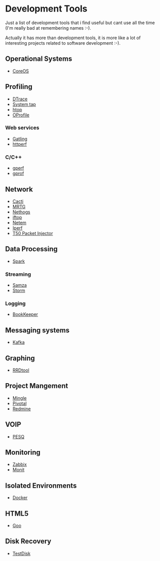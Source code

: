 Development Tools
=================

Just a list of development tools that i find useful but cant use all the time (I'm really bad at remembering names :-).

Actually it has more than development tools, it is more like a lot of interesting projects related to software development :-).


## Operational Systems

* [CoreOS](https://coreos.com/)


## Profiling

* [DTrace](http://dtrace.org/blogs/)
* [System tap](https://sourceware.org/systemtap/)
* [htop](http://hisham.hm/htop/)
* [OProfile](http://oprofile.sourceforge.net/about/)


### Web services

* [Gatling](http://gatling-tool.org/)
* [httperf](http://www.hpl.hp.com/research/linux/httperf/)


### C/C++

* [gperf](https://code.google.com/p/gperftools/)
* [gprof](http://www.cs.utah.edu/dept/old/texinfo/as/gprof.html)


## Network 

* [Cacti](http://www.cacti.net/)
* [MRTG](http://oss.oetiker.ch/mrtg/)
* [Nethogs](http://nethogs.sourceforge.net/)
* [iftop](http://www.ex-parrot.com/~pdw/iftop/)
* [Netem](http://www.linuxfoundation.org/collaborate/workgroups/networking/netem)
* [Iperf](https://code.google.com/p/iperf/)
* [T50 Packet Injector](http://t50.sourceforge.net/index.html)


## Data Processing

* [Spark](http://spark.apache.org/)


### Streaming

* [Samza](http://samza.incubator.apache.org/)
* [Storm](http://storm.incubator.apache.org/)


### Logging

* [BookKeeper](http://zookeeper.apache.org/bookkeeper/)


## Messaging systems

* [Kafka](http://kafka.apache.org/)


## Graphing

* [RRDtool](http://oss.oetiker.ch/rrdtool/)


## Project Mangement

* [Mingle](http://getmingle.io/mingle.html)
* [Pivotal](http://www.pivotaltracker.com/)
* [Redmine](http://www.redmine.org/)


## VOIP

* [PESQ](http://www.pesq.org/)


## Monitoring

* [Zabbix](http://www.zabbix.com/)
* [Monit](https://mmonit.com/monit/)


## Isolated Environments

* [Docker](https://www.docker.io/)


## HTML5

* [Goo](http://www.goocreate.com/)


## Disk Recovery

* [TestDisk](http://www.cgsecurity.org/wiki/TestDisk)
